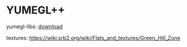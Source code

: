 # YUMEGL++

yumegl-libs: [download](https://drive.google.com/drive/folders/1sia8GdaQtF6IfAa7QOfRG_ASMAHdXo2_?hl=pl)

textures: https://wiki.srb2.org/wiki/Flats_and_textures/Green_Hill_Zone

